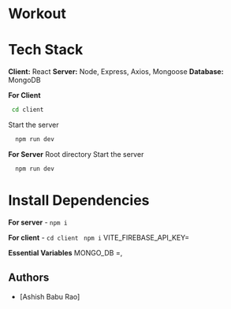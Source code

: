 # Workout

# Tech Stack 

**Client:** React
**Server:** Node, Express, Axios, Mongoose
**Database:** MongoDB


**For Client**
```bash
 cd client
```
Start the server
```bash
  npm run dev
```
**For Server**
 Root directory
Start the server
```bash
  npm run dev
```
# Install Dependencies

**For server** - `npm i`

**For client** - `cd client` ` npm i` 
VITE_FIREBASE_API_KEY=

**Essential Variables**
MONGO_DB =,


## Authors
- [Ashish Babu Rao]

